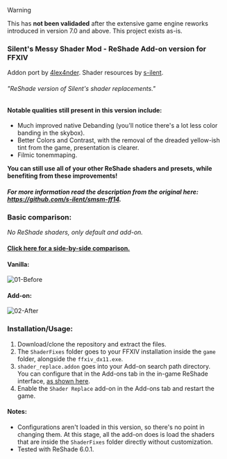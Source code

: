 <!-- # [ARCHIVE] -->

> [!WARNING]
> This has **not been validaded** after the extensive game engine reworks introduced in version 7.0 and above. This project exists as-is.

### Silent's Messy Shader Mod - ReShade Add-on version for FFXIV

Addon port by [4lex4nder](https://github.com/4lex4nder).
Shader resources by [s-ilent](https://github.com/s-ilent/smsm-ff14).

###### "ReShade version of Silent's shader replacements."

#### Notable qualities still present in this version include:

-   Much improved native Debanding (you'll notice there's a lot less color banding in the skybox).
-   Better Colors and Contrast, with the removal of the dreaded yellow-ish tint from the game, presentation is clearer.
-   Filmic tonemmaping.

**You can still use all of your other ReShade shaders and presets, while benefiting from these improvements!**

##### For more information read the description from the original here: https://github.com/s-ilent/smsm-ff14.

### Basic comparison:

_No ReShade shaders, only default and add-on._

#### [Click here for a side-by-side comparison.](https://imgsli.com/MTY2MTcz)

#### Vanilla:

![01-Before](/.assets/01-before.png)

#### Add-on:

![02-After](/.assets/02-after.png)

### Installation/Usage:

1. Download/clone the repository and extract the files.
2. The `ShaderFixes` folder goes to your FFXIV installation inside the `game` folder, alongside the `ffxiv_dx11.exe`.
3. `shader_replace.addon` goes into your Add-on search path directory. <br>
   You can configure that in the Add-ons tab in the in-game ReShade interface, [as shown here](https://i.imgur.com/11rMBDi.png).
4. Enable the `Shader Replace` add-on in the Add-ons tab and restart the game.

#### Notes:

-   Configurations aren't loaded in this version, so there's no point in changing them. At this stage, all the add-on does is load the shaders that are inside the `ShaderFixes` folder directly without customization.
-   Tested with ReShade 6.0.1.
